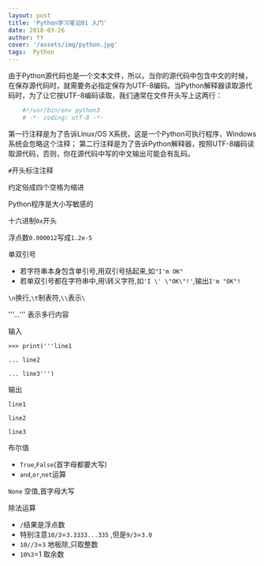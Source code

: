 ```yaml
---
layout: post
title: 'Python学习笔记01 入门'
date: 2018-03-26
author: YY
cover: '/assets/img/python.jpg'
tags:  Python
---
```

由于Python源代码也是一个文本文件，所以，当你的源代码中包含中文的时候，在保存源代码时，就需要务必指定保存为UTF-8编码。当Python解释器读取源代码时，为了让它按UTF-8编码读取，我们通常在文件开头写上这两行：
```python
	#!/usr/bin/env python3
	# -*- coding: utf-8 -*-
```

第一行注释是为了告诉Linux/OS X系统，这是一个Python可执行程序，Windows系统会忽略这个注释；
第二行注释是为了告诉Python解释器，按照UTF-8编码读取源代码，否则，你在源代码中写的中文输出可能会有乱码。


`#`开头标注注释

约定俗成四个空格为缩进

Python程序是大小写敏感的

十六进制`0x`开头

浮点数`0.000012`写成`1.2e-5`

单双引号

- 若字符串本身包含单引号,用双引号括起来,如`"I'm OK"`
- 若单双引号都在字符串中,用\转义字符,如`'I \' \"OK\"!'`,输出`I'm "OK"!`

`\n`换行,`\t`制表符,`\\`表示`\`


'''...''' 表示多行内容

输入

	>>> print('''line1
	
	... line2
	
	... line3''')


输出

	line1
	
	line2
	
	line3

布尔值

- `True`,`False`(首字母都要大写)
- `and`,`or`,`not`运算

`None` 空值,首字母大写

除法运算

- `/`结果是浮点数
- 特别注意`10/3`=`3.3333...335` ,但是`9/3`=`3.0`
- `10//3`=`3` 地板除,只取整数
- `10%3`=1 取余数